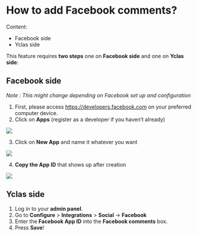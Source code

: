 # How to add Facebook comments?

Content:
-   Facebook side
-   Yclas side

This feature requires  **two steps**  one on  **Facebook side**  and one on  **Yclas side**:

## Facebook side

*Note : This  might change depending on Facebook set up and configuration*

1.  First, please access https://developers.facebook.com on your preferred computer device.
2.  Click on  **Apps**  (register as a developer if you haven’t already)

![](https://raw.githubusercontent.com/yclas/guides/master/images/fb1.png)


3. Click on  **New App**  and name it whatever you want

![](https://raw.githubusercontent.com/yclas/guides/master/images/fb2.png)

4.  **Copy the App ID**  that shows up after creation

![](https://raw.githubusercontent.com/yclas/guides/master/images/fb3.png)

## Yclas side

1.  Log in to your  **admin panel**.
2.  Go to  **Configure**  >  **Integrations**  >  **Social** -> **Facebook**
3.  Enter the  **Facebook App ID**  into the  **Facebook comments**  box.
4.  Press  **Save**!

